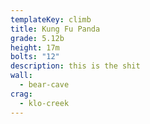 ```yaml
---
templateKey: climb
title: Kung Fu Panda
grade: 5.12b
height: 17m
bolts: "12"
description: this is the shit
wall:
  - bear-cave
crag:
  - klo-creek
---
```

